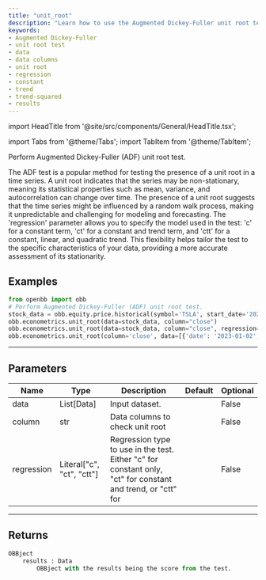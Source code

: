 ```yaml
---
title: "unit_root"
description: "Learn how to use the Augmented Dickey-Fuller unit root test to check  for stationarity in time series data. This function takes in an input dataset and  performs the test on specified data columns. The regression type can be customized,  and the function returns the results."
keywords:
- Augmented Dickey-Fuller
- unit root test
- data
- data columns
- unit root
- regression
- constant
- trend
- trend-squared
- results
---
```


import HeadTitle from '@site/src/components/General/HeadTitle.tsx';

<HeadTitle title="econometrics/unit_root - Reference | OpenBB Platform Docs" />

<!-- markdownlint-disable MD012 MD031 MD033 -->

import Tabs from '@theme/Tabs';
import TabItem from '@theme/TabItem';

Perform Augmented Dickey-Fuller (ADF) unit root test.

 The ADF test is a popular method for testing the presence of a unit root in a time series.
 A unit root indicates that the series may be non-stationary, meaning its statistical properties such as mean,
 variance, and autocorrelation can change over time. The presence of a unit root suggests that the time series might
 be influenced by a random walk process, making it unpredictable and challenging for modeling and forecasting.
 The 'regression' parameter allows you to specify the model used in the test: 'c' for a constant term,
 'ct' for a constant and trend term, and 'ctt' for a constant, linear, and quadratic trend.
 This flexibility helps tailor the test to the specific characteristics of your data, providing a more accurate
 assessment of its stationarity.


Examples
--------

```python
from openbb import obb
# Perform Augmented Dickey-Fuller (ADF) unit root test.
stock_data = obb.equity.price.historical(symbol='TSLA', start_date='2023-01-01', provider='fmp').to_df()
obb.econometrics.unit_root(data=stock_data, column="close")
obb.econometrics.unit_root(data=stock_data, column="close", regression="ct")
obb.econometrics.unit_root(column='close', data=[{'date': '2023-01-02', 'open': 110.0, 'high': 120.0, 'low': 100.0, 'close': 115.0, 'volume': 10000.0}, {'date': '2023-01-03', 'open': 165.0, 'high': 180.0, 'low': 150.0, 'close': 172.5, 'volume': 15000.0}, {'date': '2023-01-04', 'open': 146.67, 'high': 160.0, 'low': 133.33, 'close': 153.33, 'volume': 13333.33}, {'date': '2023-01-05', 'open': 137.5, 'high': 150.0, 'low': 125.0, 'close': 143.75, 'volume': 12500.0}, {'date': '2023-01-06', 'open': 132.0, 'high': 144.0, 'low': 120.0, 'close': 138.0, 'volume': 12000.0}])
```

---

## Parameters

<Tabs>

<TabItem value='standard' label='standard'>

| Name | Type | Description | Default | Optional |
| ---- | ---- | ----------- | ------- | -------- |
| data | List[Data] | Input dataset. |  | False |
| column | str | Data columns to check unit root |  | False |
| regression | Literal["c", "ct", "ctt"] | Regression type to use in the test.  Either "c" for constant only, "ct" for constant and trend, or "ctt" for |  | False |
</TabItem>

</Tabs>

---

## Returns

```python wordwrap
OBBject
    results : Data
        OBBject with the results being the score from the test.
```

